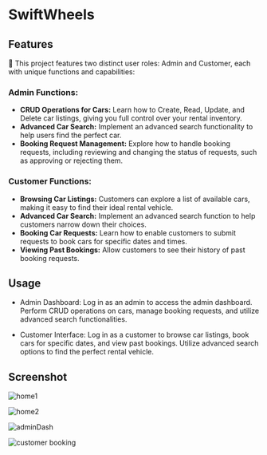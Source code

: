 # SwiftWheels

## Features

🚗 This project features two distinct user roles: Admin and Customer, each with unique functions and capabilities:

### Admin Functions:

- **CRUD Operations for Cars:** Learn how to Create, Read, Update, and Delete car listings, giving you full control over your rental inventory.
- **Advanced Car Search:** Implement an advanced search functionality to help users find the perfect car.
- **Booking Request Management:** Explore how to handle booking requests, including reviewing and changing the status of requests, such as approving or rejecting them.

### Customer Functions:

- **Browsing Car Listings:** Customers can explore a list of available cars, making it easy to find their ideal rental vehicle.
- **Advanced Car Search:** Implement an advanced search function to help customers narrow down their choices.
- **Booking Car Requests:** Learn how to enable customers to submit requests to book cars for specific dates and times.
- **Viewing Past Bookings:** Allow customers to see their history of past booking requests.

## Usage

- Admin Dashboard:
Log in as an admin to access the admin dashboard.
Perform CRUD operations on cars, manage booking requests, and utilize advanced search functionalities.

- Customer Interface:
Log in as a customer to browse car listings, book cars for specific dates, and view past bookings.
Utilize advanced search options to find the perfect rental vehicle.

## Screenshot

![home1](https://github.com/MohamedBoukthir/Car_Rental/assets/124532428/f4312a19-6f88-4553-b58b-9c146dab914d)


![home2](https://github.com/MohamedBoukthir/Car_Rental/assets/124532428/9704b081-c093-46ed-8685-244474ce37f1)

![adminDash](https://github.com/MohamedBoukthir/Car_Rental/assets/124532428/218f4837-09d1-44cc-8228-54062e12680a)

![customer booking](https://github.com/MohamedBoukthir/Car_Rental/assets/124532428/cc99119c-9440-4e7a-8457-63a9ba1488b3)





